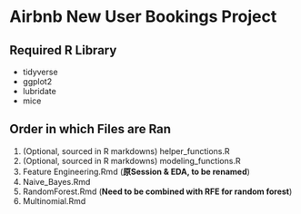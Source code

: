 # Airbnb New User Bookings Project

## Required R Library
- tidyverse
- ggplot2
- lubridate
- mice

## Order in which Files are Ran
1. (Optional, sourced in R markdowns) helper_functions.R
2. (Optional, sourced in R markdowns) modeling_functions.R
3. Feature Engineering.Rmd (**原Session & EDA, to be renamed**)
4. Naive_Bayes.Rmd
6. RandomForest.Rmd (**Need to be combined with RFE for random forest**)
7. Multinomial.Rmd
